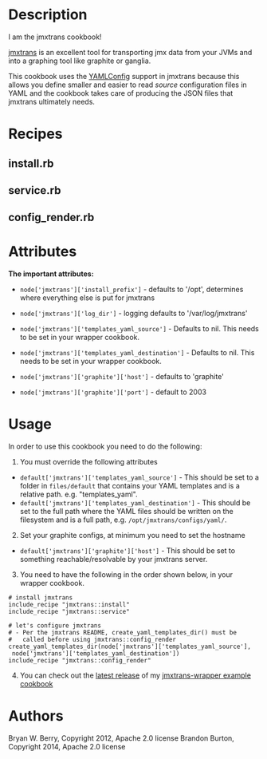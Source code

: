 Description
===========

I am the jmxtrans cookbook!

[jmxtrans](https://github.com/jmxtrans/jmxtrans) is an excellent tool
for transporting jmx data from your JVMs and into a graphing tool like
graphite or ganglia.

This cookbook uses the [YAMLConfig](https://github.com/jmxtrans/jmxtrans/wiki/YAMLConfig) support in jmxtrans because this allows you define smaller and easier to read *source* configuration files in YAML and the cookbook takes care of producing the JSON files that jmxtrans ultimately needs.

Recipes
=======

## install.rb

## service.rb

## config_render.rb

Attributes
==========

__The important attributes:__

* `node['jmxtrans']['install_prefix']` - defaults to '/opt', determines where
  everything else is put for jmxtrans
* `node['jmxtrans']['log_dir']` - logging defaults to '/var/log/jmxtrans'
* `node['jmxtrans']['templates_yaml_source']` - Defaults to nil. This needs to be set in your wrapper cookbook.
* `node['jmxtrans']['templates_yaml_destination']` - Defaults to nil. This needs to be set in your wrapper cookbook.

* `node['jmxtrans']['graphite']['host']` - defaults to 'graphite'
* `node['jmxtrans']['graphite']['port']` - default to 2003


Usage
=====

In order to use this cookbook you need to do the following:

1. You must override the following attributes
  - `default['jmxtrans']['templates_yaml_source']` - This should be set to a folder in `files/default` that contains your YAML templates and is a relative path. e.g. "templates_yaml".
  - `default['jmxtrans']['templates_yaml_destination']` - This should be set to the full path where the YAML files should be written on the filesystem and is a full path, e.g. `/opt/jmxtrans/configs/yaml/`.
2. Set your graphite configs, at minimum you need to set the hostname
  - `default['jmxtrans']['graphite']['host']` - This should be set to something reachable/resolvable by your jmxtrans server.
3. You need to have the following in the order shown below, in your wrapper cookbook.

```
# install jmxtrans
include_recipe "jmxtrans::install"
include_recipe "jmxtrans::service"

# let's configure jmxtrans
# - Per the jmxtrans README, create_yaml_templates_dir() must be
#   called before using jmxtrans::config_render
create_yaml_templates_dir(node['jmxtrans']['templates_yaml_source'],
 node['jmxtrans']['templates_yaml_destination'])
include_recipe "jmxtrans::config_render"
```

4. You can check out the [latest release](https://github.com/solarce/jmxtrans-wrapper/releases/) of my [jmxtrans-wrapper example cookbook](https://github.com/solarce/jmxtrans-wrapper)

Authors
=======

Bryan W. Berry, Copyright 2012, Apache 2.0 license
Brandon Burton, Copyright 2014, Apache 2.0 license
